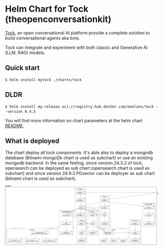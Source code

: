 # Helm Chart for Tock  (theopenconversationkit)


[Tock](https://doc.tock.ai/fr/), an open conversational AI platform provide a complete solution to build conversational agents aka bots.

Tock can integrate and experiment with both classic and Generative AI (LLM, RAG) models.


## Quick start

```console 
$ helm install mytock ./charts/tock
```

## DLDR

```console
$ helm install my-release oci://registry.hub.docker.com/onelans/tock --version 0.4.5
```

You will find more information on chart parameters at the helm chart [README](charts/tock/README.md).

## What is deployed 

The chart deploy all tock components. It's able also to deploy a mongodb database (Bitnami mongoDb chart is used as subchart) or use an existing mongodb backend. In the same feeling, since version 24.3.2 of tock, opensearch can be deployed as sub chart (opensearch chart is used as subchart) and since version 24.9.3 PGvector can be deployer as sub chart (bitnami chart is used as subchart).

![Tock on K8S](tock-24x-on-k8s.png)
